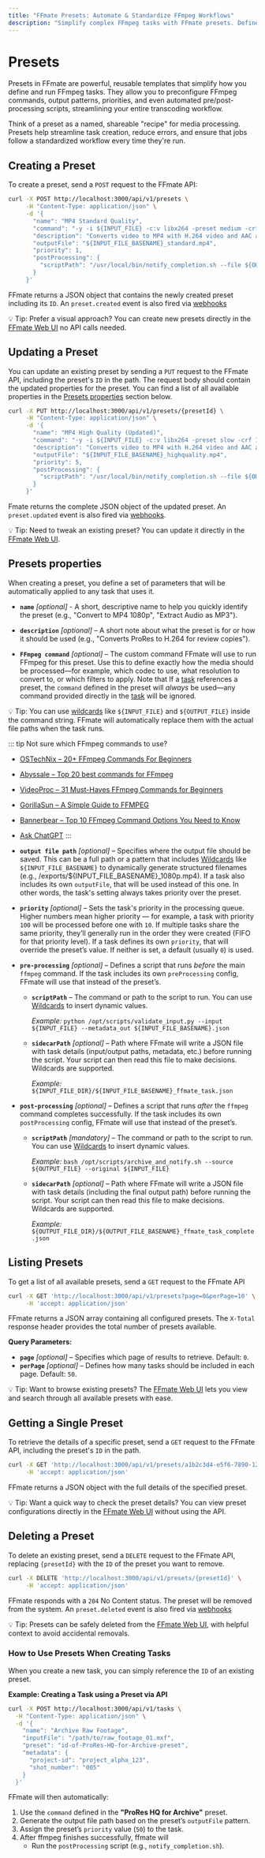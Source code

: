 ```yaml
---
title: "FFmate Presets: Automate & Standardize FFmpeg Workflows"
description: "Simplify complex FFmpeg tasks with FFmate presets. Define reusable templates for commands, output paths, and processing scripts to streamline your media encoding and ensure consistency"
---
```


# Presets

Presets in FFmate are powerful, reusable templates that simplify how you define and run FFmpeg tasks. They allow you to preconfigure FFmpeg commands, output patterns, priorities, and even automated pre/post-processing scripts, streamlining your entire transcoding workflow.

Think of a preset as a named, shareable "recipe" for media processing. Presets help streamline task creation, reduce errors, and ensure that jobs follow a standardized workflow every time they're run.

## Creating a Preset

To create a preset, send a `POST` request to the FFmate API:

```sh
curl -X POST http://localhost:3000/api/v1/presets \
     -H "Content-Type: application/json" \
     -d '{
       "name": "MP4 Standard Quality",
       "command": "-y -i ${INPUT_FILE} -c:v libx264 -preset medium -crf 23 -c:a aac -b:a 128k ${OUTPUT_FILE}",
       "description": "Converts video to MP4 with H.264 video and AAC audio, good balance of quality and size.",
       "outputFile": "${INPUT_FILE_BASENAME}_standard.mp4",
       "priority": 1,
       "postProcessing": {
         "scriptPath": "/usr/local/bin/notify_completion.sh --file ${OUTPUT_FILE} --status success"
       }
     }'
```

FFmate returns a JSON object that contains the newly created preset including its `ID`. An `preset.created` event is also fired via [webhooks](/docs/webhooks#preset-events)

💡 Tip: Prefer a visual approach? You can create new presets directly in the [FFmate Web UI](/docs/web-ui.md) no API calls needed.

## Updating a Preset

You can update an existing preset by sending a `PUT` request to the FFmate API, including the preset's `ID` in the path. The request body should contain the updated properties for the preset. You can find a list of all available properties in the [Presets properties](#presets-properties) section below.

```sh
curl -X PUT http://localhost:3000/api/v1/presets/{presetId} \
     -H "Content-Type: application/json" \
     -d '{
       "name": "MP4 High Quality (Updated)",
       "command": "-y -i ${INPUT_FILE} -c:v libx264 -preset slow -crf 18 -c:a aac -b:a 192k ${OUTPUT_FILE}",
       "description": "Converts video to MP4 with H.264 video and AAC audio, higher quality setting.",
       "outputFile": "${INPUT_FILE_BASENAME}_highquality.mp4",
       "priority": 5,
       "postProcessing": {
         "scriptPath": "/usr/local/bin/notify_completion.sh --file ${OUTPUT_FILE} --status success"
       }
     }'
```

Fmate returns the complete JSON object of the updated preset. An `preset.updated` event is also fired via [webhooks](/docs/webhooks#preset-events).

💡 Tip: Need to tweak an existing preset? You can update it directly in the [FFmate Web UI](/docs/web-ui.md).

## Presets properties

When creating a preset, you define a set of parameters that will be automatically applied to any task that uses it. 

-   **`name`** *[optional]* - A short, descriptive name to help you quickly identify the preset (e.g., "Convert to MP4 1080p", "Extract Audio as MP3").

-   **`description`** *[optional]* – A short note about what the preset is for or how it should be used (e.g., "Converts ProRes to H.264 for review copies").
  
- **`FFmpeg command`** *[optional]* – The custom command FFmate will use to run FFmpeg for this preset. Use this to define exactly how the media should be processed—for example, which codec to use, what resolution to convert to, or which filters to apply. Note that If a [task](/docs/tasks.md) references a preset, the `command` defined in the preset will *always* be used—any command provided directly in the [task](/docs/tasks.md) will be ignored.

💡 Tip: You can use [wildcards](/docs/wildcards.md) like `${INPUT_FILE}` and `${OUTPUT_FILE}` inside the command string. FFmate will automatically replace them with the actual file paths when the task runs.

::: tip Not sure which FFmpeg commands to use?

- [OSTechNix – 20+ FFmpeg Commands For Beginners](https://ostechnix.com/20-ffmpeg-commands-beginners/)
- [Abyssale – Top 20 best commands for FFmpeg](https://www.abyssale.com/blog/top-20-best-commands-for-ffmpeg)
- [VideoProc – 31 Must-Haves FFmpeg Commands for Beginners](https://www.videoproc.com/resource/ffmpeg-commands.htm)
- [GorillaSun – A Simple Guide to FFMPEG](https://www.gorillasun.de/blog/a-simple-guide-to-ffmpeg/)
- [Bannerbear – Top 10 FFmpeg Command Options You Need to Know](https://www.bannerbear.com/blog/ffmpeg-101-top-10-command-options-you-need-to-know-with-examples/)
- <a href="https://chat.openai.com/?model=gpt-4&prompt=You%20are%20a%20senior%20media-encoding%20engineer%20and%20%60ffmpeg%60%20power-user.%0AFollow%20the%20outlined%20thinking%20steps%20**before**%20you%20answer.%0A%0A%5BTHINKING%20STEPS%5D%20%20%0A1.%20Draft%20the%20full%20%60ffmpeg%60%20command%3B%20include%3A%20%20%0A%C2%A0%C2%A0%E2%80%A2%20Explicit%20input%28s%29%20and%20output%28s%29%20%0A%C2%A0%C2%A0%E2%80%A2%20All%20necessary%20options%20in%20a%20logical%20order%20%0A%C2%A0%C2%A0%E2%80%A2%20Comments%20%28%23%29%20explaining%20non-obvious%20flags%0A2.%20Double-check%20every%20flag%20against%20typical%20pitfalls%20%28stream-copy%20vs.%20re-encode%2C%20color-matrix%2C%20time-bases%2C%20VFR%2C%20ProRes%20profile%2C%20CRF%20ranges%2C%20hardware%20encoders%29.%0A3.%20Provide%20a%20**single-line%20copy-pasteable%20command**%20plus%20a%20bullet%20list%20of%20key%20decisions.%0A%0A%5BOUTPUT%20FORMAT%5D%0A%60%60%60bash%0A%23%20Command%20%E2%94%80%20ready%20to%20copy%0Affmpeg%20-i%20INPUT%20%E2%80%A6%20-c%3Av%20%E2%80%A6%20-c%3Aa%20%E2%80%A6%20-vf%20%E2%80%A6%20-preset%20%E2%80%A6%20-crf%20%E2%80%A6%20OUTPUT%0A%0A%23%20Explanation%0A%E2%80%A2%20%E2%80%A6%0A%E2%80%A2%20%E2%80%A6%0A%60%60%60%0A%0A%5BUSER%20REQUEST%5D" target="_blank" rel="noopener noreferrer">Ask ChatGPT</a>
:::

- **`output file path`** *[optional]* – Specifies where the output file should be saved. This can be a full path or a pattern that includes [Wildcards](/docs/wildcards.md) like `${INPUT_FILE_BASENAME}` to dynamically generate structured filenames (e.g., /exports/${INPUT_FILE_BASENAME}_1080p.mp4). If a task also includes its own `outputFile`, that will be used instead of this one. In other words, the task's setting always takes priority over the preset.

- **`priority`** *[optional]* – Sets the task's priority in the processing queue. Higher numbers mean higher priority — for example, a task with priority `100` will be processed before one with `10`. If multiple tasks share the same priority, they’ll generally run in the order they were created (FIFO for that priority level). If a task defines its own `priority`, that will override the preset’s value. If neither is set, a default (usually `0`) is used.


- **`pre-processing`** *[optional]* – Defines a script that runs *before* the main `ffmpeg` command. If the task includes its own `preProcessing` config, FFmate will use that instead of the preset’s.

    - **`scriptPath`** – The command or path to the script to run. You can use [Wildcards](/docs/wildcards.md) to insert dynamic values.

      *Example:* `python /opt/scripts/validate_input.py --input ${INPUT_FILE} --metadata_out ${INPUT_FILE_BASENAME}.json`

    - **`sidecarPath`** *[optional]* – Path where FFmate will write a JSON file with task details (input/output paths, metadata, etc.) before running the script. Your script can then read this file to make decisions. Wildcards are supported.

      *Example:* `${INPUT_FILE_DIR}/${INPUT_FILE_BASENAME}_ffmate_task.json`  

     
- **`post-processing`** *[optional]* – Defines a script that runs *after* the `ffmpeg` command completes successfully. If the task includes its own `postProcessing` config, FFmate will use that instead of the preset’s.

    - **`scriptPath`** *[mandatory]* – The command or path to the script to run. You can use [Wildcards](/docs/wildcards.md) to insert dynamic values.

      *Example:* `bash /opt/scripts/archive_and_notify.sh --source ${OUTPUT_FILE} --original ${INPUT_FILE}`

    - **`sidecarPath`** *[optional]* – Path where FFmate will write a JSON file with task details (including the final output path) before running the script. Your script can then read this file to make decisions. Wildcards are supported.

      *Example:* `${OUTPUT_FILE_DIR}/${OUTPUT_FILE_BASENAME}_ffmate_task_complete.json`  


## Listing Presets

To get a list of all available presets, send a `GET` request to the FFmate API

```sh
curl -X GET 'http://localhost:3000/api/v1/presets?page=0&perPage=10' \
     -H 'accept: application/json'
```

FFmate returns a JSON array containing all configured presets. The `X-Total` response header provides the total number of presets available.

**Query Parameters:**

- **`page`** *[optional]* – Specifies which page of results to retrieve. Default: `0`.
- **`perPage`** *[optional]* – Defines how many tasks should be included in each page. Default: `50`.

💡 Tip: Want to browse existing presets? The [FFmate Web UI](/docs/web-ui.md) lets you view and search through all available presets with ease.

## Getting a Single Preset

To retrieve the details of a specific preset, send a `GET` request to the FFmate API, including the preset's `ID` in the path.

```sh
curl -X GET 'http://localhost:3000/api/v1/presets/a1b2c3d4-e5f6-7890-1234-567890abcdef' \
     -H 'accept: application/json'
```

FFmate returns a JSON object with the full details of the specified preset.

💡 Tip: Want a quick way to check the preset details? You can view preset configurations directly in the [FFmate Web UI](/docs/web-ui.md) without using the API.

## Deleting a Preset

To delete an existing preset, send a `DELETE` request to the FFmate API, replacing `{presetId}` with the `ID` of the preset you want to remove.

```sh
curl -X DELETE 'http://localhost:3000/api/v1/presets/{presetId}' \
     -H 'accept: application/json'
```

 FFmate responds with a `204` No Content status. The preset will be removed from the system. An `preset.deleted` event is also fired via [webhooks](/docs/webhooks#preset-events)
 
💡 Tip: Presets can be safely deleted from the [FFmate Web UI](/docs/web-ui.md), with helpful context to avoid accidental removals.

### How to Use Presets When Creating Tasks

When you create a new task, you can simply reference the `ID` of an existing preset.

**Example: Creating a Task using a Preset via API**

```sh
curl -X POST http://localhost:3000/api/v1/tasks \
  -H "Content-Type: application/json" \
  -d '{
    "name": "Archive Raw Footage",
    "inputFile": "/path/to/raw_footage_01.mxf",
    "preset": "id-of-ProRes-HQ-for-Archive-preset",
    "metadata": {
      "project-id": "project_alpha_123",
      "shot_number": "005"
    }
  }'
```

FFmate will then automatically:

1. Use the `command` defined in the **"ProRes HQ for Archive"** preset.
2. Generate the output file path based on the preset’s `outputFile` pattern.
3. Assign the preset’s `priority` value (`50`) to the task.
4. After ffmpeg finishes successfully, ffmate will
    * Run the `postProcessing` script (e.g., `notify_completion.sh`).
